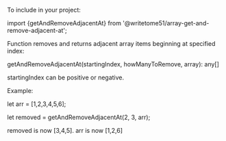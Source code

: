 To include in your project:

import {getAndRemoveAdjacentAt} from '@writetome51/array-get-and-remove-adjacent-at';

Function removes and returns adjacent array items beginning at specified index:

getAndRemoveAdjacentAt(startingIndex, howManyToRemove, array): any[]

startingIndex can be positive or negative.


Example:

let arr = [1,2,3,4,5,6];

let removed = getAndRemoveAdjacentAt(2, 3, arr);

removed is now [3,4,5].  arr is now [1,2,6]